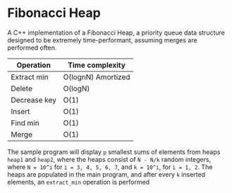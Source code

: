 # Fibonacci Heap

A C++ implementation of a Fibonacci Heap, a priority queue data structure designed to be extremely time-performant, assuming merges are performed often.

| Operation | Time complexity |
| --------- | --------------- |
| Extract min | O(lognN) Amortized |
| Delete | O(logN) |
| Decrease key | O(1) |
| Insert | O(1) |
| Find min | O(1) |
| Merge | O(1) |

The sample program will display ```p``` smallest sums of elements from heaps ```heap1``` and ```heap2```, where the heaps consist of ```N - N/k``` random integers, where ```N = 10^i``` for ```i = 3, 4, 5, 6, 7```, and ```k = 10^i```, for ```i = 1, 2```. The heaps are populated in the main program, and after every ```k``` inserted elements, an ```extract_min``` operation is performed 




